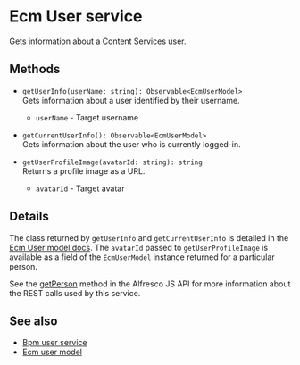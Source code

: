 # Ecm User service

Gets information about a Content Services user.

## Methods

-   `getUserInfo(userName: string): Observable<EcmUserModel>`  
    Gets information about a user identified by their username.  
    -   `userName` - Target username
-   `getCurrentUserInfo(): Observable<EcmUserModel>`  
    Gets information about the user who is currently logged-in.  

-   `getUserProfileImage(avatarId: string): string`  
    Returns a profile image as a URL.  
    -   `avatarId` - Target avatar

## Details

The class returned by `getUserInfo` and `getCurrentUserInfo` is detailed
in the [Ecm User model docs](ecm-user.model.md). The `avatarId` passed to
`getUserProfileImage` is available as a field of the `EcmUserModel` instance
returned for a particular person.

See the
[getPerson](https://github.com/Alfresco/alfresco-js-api/blob/master/src/alfresco-core-rest-api/docs/PeopleApi.md#getPerson)
method in the Alfresco JS API for more information about the REST calls used by this service.

## See also

-   [Bpm user service](bpm-user.service.md)
-   [Ecm user model](ecm-user.model.md)
